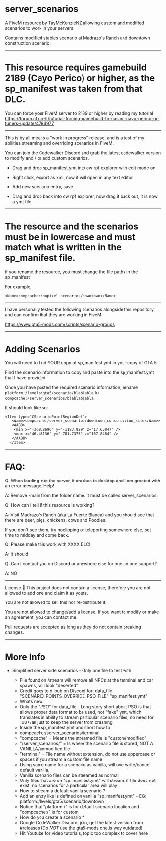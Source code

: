 # server_scenarios


A FiveM resource by TayMcKenzieNZ allowing custom and modified scenarios to work in your servers.

Contains modified stables scenario at Madrazo's Ranch and downtown construction scenario.

------------------

# This resource requires gamebuild 2189 (Cayo Perico) or higher, as the sp_manifest was taken from that DLC.

You can force your FiveM server to 2189 or higher by reading my tutorial https://forum.cfx.re/t/tutorial-forcing-gamebuild-to-casino-cayo-perico-or-tuners-update/4784977

------------------


This is by all means a "work in progress" release, and is a test of my abilities streaming and overriding scenarios in FiveM.


You can join the Codewalker Discord and grab the latest codewalker version to modify and / or add custom scenarios.

- Drag and drop sp_manifest.ymt into cw rpf explorer with edit mode on

- Right click, export as xml, now it will open in any text editor

- Add new scenario entry, save

- Drag and drop back into cw rpf explorer, now drag it back out, it is now a ymt file


------------------

# The resource and the scenarios must be in lowercase and must match what is written in the sp_manifest file.

if you rename the resource, you must change the file paths in the sp_manifest

For example,

`<Name>compcache:/nopixel_scenarios/downtown</Name>`

------------------

I have personally tested the following scenarios alongside this repository, and can confirm that they are working in FiveM:

https://www.gta5-mods.com/scripts/scenario-groups

------------------

# Adding Scenarios


You will need to find YOUR copy of sp_manifest.ymt in your copy of GTA 5

Find the scenario information to copy and paste into the sp_manifest.ymt that I have provided

Once you have pasted the required scenario information, rename `platform:/levels/gta5/scenario/blablabla` to `compcache:/server_scenarios/blablablabla`.

It should look like so:

```
<Item type="CScenarioPointRegionDef">
   <Name>compcache:/server_scenarios/downtown_construction_site</Name>
   <AABB>
    <min x="-368.8696" y="-1183.929" z="17.63847" />
    <max x="46.45136" y="-781.7375" z="107.8484" />
   </AABB>
  </Item>
```

------------------

# FAQ:

Q: When loading into the server, it crashes to desktop and I am greeted with an error message. Help!

A: Remove -main from the folder name. It must be called server_scenarios.

Q: How can I tell if this resource is working?

A: Visit Madrazo's Ranch (aka La Fuente Blanca) and you should see that there are deer, pigs, chickens, cows and Poodles.

If you don't see them, try noclipping or teleporting somewhere else, set time to midday and come back.

Q: Please make this work with XXXX DLC!

A: It should

Q: Can I contact you on Discord or anywhere else for one on one support?

A: NO

------------------

License 📝
This project does not contain a license, therefore you are not allowed to add one and claim it as yours.

You are not allowed to sell this nor re-distribute it.

You are not allowed to change/add a license. If you want to modify or make an agreement, you can contact me.

Pull requests are accepted as long as they do not contain breaking changes.

------------------

# More Info

+ Simplified server side scenarios - Only one file to test with
	+ File found on /stream will remove all NPCs at the terminal and car spawns, will look "deserted" 
	+ Credit goes to d-bub on Discord for:  data_file "SCENARIO_POINTS_OVERRIDE_PSO_FILE" "sp_manifest.ymt"


	- Whats new:
	+ Only the "_PSO_" for data_file - Long story short about PSO is that allows proper data format to be 
		used, not "fake" ymt, which translates in ability to stream particular scenario files, no need 
		for 100+/all just to keep the server from crashing



	
	- Inside the sp_manifest.ymt and short how to

	+ compcache:/server_scenarios/terminal
	+ "compcache" 		= Means the streamed file is "custom/modified"
	+ "/server_scenarios/"	= Is where the scenario file is stored, NOT A VANILLA/unmodified file
	+ "terminal"		= File name without extension, do not use uppercase or spaces if you stream a custom 
		file name
	+ Using same name for a scenario as vanilla, will overwrite/cancel default vanilla.
	+ Vanilla scenario files can be streamed as normal
	+ Only files that are on "sp_manifest.ymt" will stream, if file does not exist, no scenarios for a particular area 
		will play
	
	- How to stream a default vanilla scenario ? 
	+ Add an entry like is defined on vanilla "sp_manifest.ymt" - EG: platform:/levels/gta5/scenario/downtown
	+ Notice that "platform:/" is for default scenario location and "compcache:/" is for custom 

	- How do you create a scenario  ? 
	+ Google CodeWalker Discord, join, get the latest version from #releases (Do _NOT_ use the gta5-mods one,is way 
		outdated)
	+ Hit Youtube for video tutorials, topic too complex to cover here

